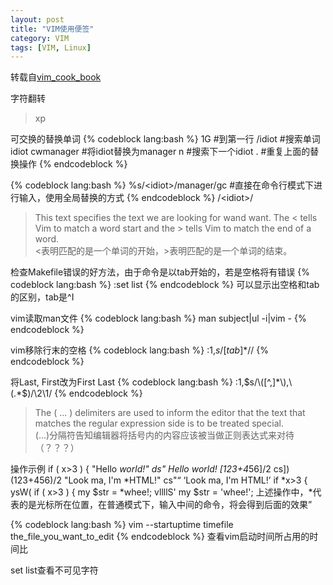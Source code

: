 ```yaml
---
layout: post
title: "VIM使用便签"
category: VIM
tags: [VIM, Linux]
---
```

转载自[vim_cook_book][1]

字符翻转
>xp

可交换的替换单词
{% codeblock lang:bash %}
1G              #到第一行
/idiot<enter>   #搜索单词idiot
cwmanager       #将idiot替换为manager
n               #搜索下一个idiot
.               #重复上面的替换操作
{% endcodeblock %}

{% codeblock lang:bash %}
%s/\<idiot\>/manager/gc #直接在命令行模式下进行输入，使用全局替换的方式
{% endcodeblock %}
/\<idiot\>/ 	
>This text specifies the text we are looking for wand want. The \< tells Vim to match a word start and the \> tells Vim to match the end of a word.  
>\<表明匹配的是一个单词的开始，\>表明匹配的是一个单词的结束。

<!--more-->
检查Makefile错误的好方法，由于命令是以tab开始的，若是空格将有错误
{% codeblock lang:bash %}
:set list
{% endcodeblock %}
可以显示出空格和tab的区别，tab是^I

vim读取man文件
{% codeblock lang:bash %}
man subject|ul -i|vim -
{% endcodeblock %}

vim移除行末的空格
{% codeblock lang:bash %}
:1,$s/[tab]*$//
{% endcodeblock %}

将Last, First改为First Last
{% codeblock lang:bash %}
:1,$s/\([^,]*\),\(.*$\)/\2\1/
{% endcodeblock %}
>The \( ... \) delimiters are used to inform the editor that the text that matches the regular expression side is to be treated special.  
(...\)分隔符告知编辑器将括号内的内容应该被当做正则表达式来对待（？？？）

操作示例
    if ( x>3 ) {
      "Hello *world!"           ds"         Hello world!
      [123+4*56]/2              cs])        (123+456)/2
      "Look ma, I'm *HTML!"     cs"<q>      <q>Look ma, I'm HTML!</q>
      if *x>3 {                 ysW(        if ( x>3 ) {
      my $str = *whee!;         vllllS'     my $str = 'whee!';
上述操作中，\*代表的是光标所在位置，在普通模式下，输入中间的命令，将会得到后面的效果

{% codeblock lang:bash %}
vim --startuptime timefile the_file_you_want_to_edit
{% endcodeblock %}
查看vim启动时间所占用的时间比

set list查看不可见字符

[1]:http://www.oualline.com/vim-cook.html "vim_cook_book"
